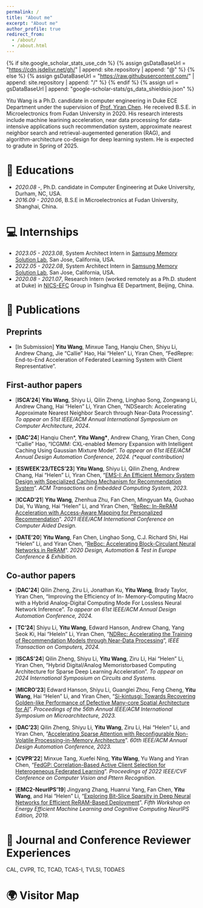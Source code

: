 ```yaml
---
permalink: /
title: "About me"
excerpt: "About me"
author_profile: true
redirect_from: 
  - /about/
  - /about.html
---
```


{% if site.google_scholar_stats_use_cdn %}
{% assign gsDataBaseUrl = "https://cdn.jsdelivr.net/gh/" | append: site.repository | append: "@" %}
{% else %}
{% assign gsDataBaseUrl = "https://raw.githubusercontent.com/" | append: site.repository | append: "/" %}
{% endif %}
{% assign url = gsDataBaseUrl | append: "google-scholar-stats/gs_data_shieldsio.json" %}

<span class='anchor' id='about-me'></span>

Yitu Wang is a Ph.D. candidate in computer engineering in Duke ECE Department under the supervision of [Prof. Yiran Chen](https://ece.duke.edu/faculty/yiran-chen). He received B.S.E. in Microelectronics from Fudan University in 2020. His research interests include machine learining acceleration, near data processing for data-intensive applications such recommendation system, approximate nearest neighbor search and retrieval-augemented generation (RAG), and algorithm-architecture co-design for deep learning system. He is expected to gradute in Spring of 2025.

# 📖 Educations
- *2020.08 -*, Ph.D. candidate in Computer Engineering at Duke University, Durham, NC, USA.
- *2016.09 - 2020.06*, B.S.E in Microelectronics at Fudan University, Shanghai, China.

# 💻 Internships
- *2023.05 - 2023.08*, System Architect Intern in [Samsung Memory Solution Lab]([http://nicsefc.ee.tsinghua.edu.cn](https://semiconductor.samsung.com/us/about-us/us-office/us-r-and-d-labs/memory-labs/)), San Jose, California, USA.
- *2022.05 - 2022.08*, System Architect Intern in [Samsung Memory Solution Lab]([http://nicsefc.ee.tsinghua.edu.cn](https://semiconductor.samsung.com/us/about-us/us-office/us-r-and-d-labs/memory-labs/)), San Jose, California, USA.
- *2020.08 - 2021.07*, Research Intern (worked remotely as a Ph.D. student at Duke) in [NICS-EFC](http://nicsefc.ee.tsinghua.edu.cn) Group in Tsinghua EE Department, Beijing, China.
  

# 📝 Publications 
## Preprints
- \[In Submission\] **Yitu Wang**, Minxue Tang, Hanqiu Chen, Shiyu Li, Andrew Chang, Jie “Callie” Hao, Hai “Helen” Li, Yiran Chen, “FedRepre: End-to-End Acceleration of Federated Learning System with Client Representative”.

## First-author papers
- \[**ISCA'24**\] **Yitu Wang**, Shiyu Li, Qilin Zheng, Linghao Song, Zongwang Li, Andrew Chang, Hai “Helen” Li, Yiran Chen,
"NDSearch: Accelerating Approximate Nearest Neighbor Search through Near-Data Processing". *To appear on 51st
IEEE/ACM Annual International Symposium on Computer Architecture, 2024*.

- \[**DAC'24**\] Hanqiu Chen\*, **Yitu Wang\***, Andrew Chang, Yiran Chen, Cong “Callie” Hao, “ICGMM: CXL-enabled Memory
Expansion with Intelligent Caching Using Gaussian Mixture Model”. *To appear on 61st IEEE/ACM Annual Design
Automation Conference, 2024. (\*equal contribution)*

- \[**ESWEEK’23/TECS’23**\] **Yitu Wang**, Shiyu Li, Qilin Zheng, Andrew Chang, Hai “Helen” Li, Yiran Chen, “[EMS-I: An
Efficient Memory System Design with Specialized Caching Mechanism for Recommendation System](https://dl.acm.org/doi/abs/10.1145/3609384)”. *ACM Transactions on Embedded Computing System, 2023.*

- \[**ICCAD’21**\] **Yitu Wang**, Zhenhua Zhu, Fan Chen, Mingyuan Ma, Guohao Dai, Yu Wang, Hai “Helen” Li, and Yiran Chen,
“[ReRec: In-ReRAM Acceleration with Access-Aware Mapping for Personalized Recommendation](https://ieeexplore.ieee.org/document/9643573)”. *2021 IEEE/ACM International Conference on Computer Aided Design.*

- \[**DATE’20**\] **Yitu Wang**, Fan Chen, Linghao Song, C.J. Richard Shi, Hai “Helen” Li, and Yiran Chen, “[ReBoc: Accelerating
Block-Circulant Neural Networks in ReRAM](https://ieeexplore.ieee.org/document/9116422)”. *2020 Design, Automation & Test in Europe Conference & Exhibition.*

## Co-author papers

- \[**DAC'24**\] Qilin Zheng, Ziru Li, Jonathan Ku, **Yitu Wang**, Brady Taylor, Yiran Chen, “Improving the Efficiency of In-
Memory-Computing Macro with a Hybrid Analog-Digital Computing Mode For Lossless Neural Network Inference”. *To
appear on 61st IEEE/ACM Annual Design Automation Conference, 2024.*

- \[**TC’24**\] Shiyu Li, **Yitu Wang**, Edward Hanson, Andrew Chang, Yang Seok Ki, Hai “Heleln” Li, Yiran Chen, “[NDRec:
Accelerating the Training of Recommendation Models through Near-Data Processing](https://www.computer.org/csdl/journal/tc/2024/05/10437993/1UyVDfWo6Uo)”, *IEEE Transaction on Computers, 2024.*

- \[**ISCAS'24**\] Qilin Zheng, Shiyu Li, **Yitu Wang**, Ziru Li, Hai “Helen” Li, Yiran Chen, “Hybrid Digital/Analog Memoristorbased
Computing Architecture for Sparse Deep Learning Acceleration”. *To appear on 2024 International Symposium on Circuits and Systems.*

- \[**MICRO’23**\] Edward Hanson, Shiyu Li, Guanglei Zhou, Feng Cheng, **Yitu Wang**, Hai “Helen” Li, and Yiran Chen, “[Si-kintusgi: Towards Recovering Golden-like Performance of Defective Many-core Spatial Architecture for AI](https://dl.acm.org/doi/abs/10.1145/3613424.3614278?casa_token=vK8OZUhzCQIAAAAA:lxy9FqzENsymrqXhOhvTzrPecFl5t72Mz7uoXm0oYQ-ZyHy6ZQLe3ccY5qBinfR6m-pOnkVWeK9Oaw)”. *Proceedings of the 56th Annual IEEE/ACM International Symposium on Microarchitecture, 2023.*

- \[**DAC’23**\] Qilin Zheng, Shiyu Li, **Yitu Wang**, Ziru Li, Hai “Helen” Li, and Yiran Chen, “[Accelerating Sparse Attention with
Reconfigurable Non-Volatile Processing-in-Memory Architecture](https://ieeexplore.ieee.org/abstract/document/10247908?casa_token=Y_YA9r7mkPYAAAAA:jrpX-cfCWQ2LZ7jic5_IW_lUXYuGDatyTfZ_xqyGmGL8_BM8LgzoiNc8yph5GUYMYcHRQl7DCcA)”. *60th IEEE/ACM Annual Design Automation Conference, 2023.*

- \[**CVPR’22**\] Minxue Tang, Xuefei Ning, **Yitu Wang**, Yu Wang and Yiran Chen, “[FedGP: Correlation-Based Active Client
Selection for Heterogeneous Federated Learning](https://openaccess.thecvf.com/content/CVPR2022/papers/Tang_FedCor_Correlation-Based_Active_Client_Selection_Strategy_for_Heterogeneous_Federated_Learning_CVPR_2022_paper.pdf)”. *Proceedings of 2022 IEEE/CVF Conference on Computer Vision and Pttern Recognition.*

- \[**EMC2-NeurIPS’19**\] Jingyang Zhang, Huanrui Yang, Fan Chen, **Yitu Wang**, and Hai “Helen” Li, “[Exploring Bit-Slice
Sparsity in Deep Neural Networks for Efficient ReRAM-Based Deployment](https://ieeexplore.ieee.org/document/9463560)”. *Fifth Workshop on Energy Efficient Machine Learning and Cognitive Computing NeurIPS Edition, 2019.*


# 📖 Journal and Conference Reviewer Experiences
CAL, CVPR, TC, TCAD, TCAS-I, TVLSI, TODAES

# 🌍 Visitor Map
<script type="text/javascript" src="//rf.revolvermaps.com/0/0/6.js?i=54e0ojatafc&amp;m=7&amp;c=e63100&amp;cr1=ffffff&amp;f=arial&amp;l=0&amp;bv=90&amp;lx=-420&amp;ly=420&amp;hi=20&amp;he=7&amp;hc=a8ddff&amp;rs=80" async="async"></script>
